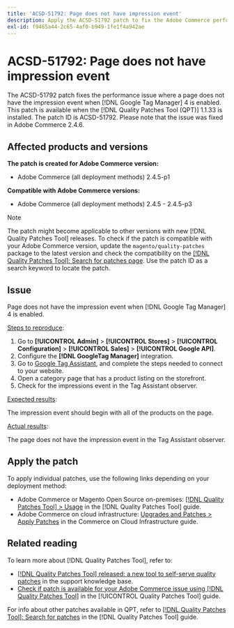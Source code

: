 ```yaml
---
title: 'ACSD-51792: Page does not have impression event'
description: Apply the ACSD-51792 patch to fix the Adobe Commerce performance issue where a page does not have the impression event when Google Tag Manager 4 is enabled.
exl-id: f9465a44-2c65-4af0-b949-1fe1f4a942ae
---
```

# ACSD-51792: Page does not have impression event

The ACSD-51792 patch fixes the performance issue where a page does not have the impression event when [!DNL Google Tag Manager] 4 is enabled. This patch is available when the [!DNL Quality Patches Tool (QPT)] 1.1.33 is installed. The patch ID is ACSD-51792. Please note that the issue was fixed in Adobe Commerce 2.4.6.

## Affected products and versions

**The patch is created for Adobe Commerce version:**

* Adobe Commerce (all deployment methods) 2.4.5-p1

**Compatible with Adobe Commerce versions:**

* Adobe Commerce (all deployment methods) 2.4.5 - 2.4.5-p3

>[!NOTE]
>
>The patch might become applicable to other versions with new [!DNL Quality Patches Tool] releases. To check if the patch is compatible with your Adobe Commerce version, update the `magento/quality-patches` package to the latest version and check the compatibility on the [[!DNL Quality Patches Tool]: Search for patches page](https://experienceleague.adobe.com/tools/commerce-quality-patches/index.html). Use the patch ID as a search keyword to locate the patch.

## Issue

Page does not have the impression event when [!DNL Google Tag Manager] 4 is enabled.

<u>Steps to reproduce</u>:

1. Go to **[!UICONTROL Admin]** > **[!UICONTROL Stores]** > **[!UICONTROL Configuration]** > **[!UICONTROL Sales]** > **[!UICONTROL Google API]**.
1. Configure the **[!DNL GoogleTag Manager]** integration.
1. Go to [Google Tag Assistant](https://tagassistant.google.com/), and complete the steps needed to connect to your website.
1. Open a category page that has a product listing on the storefront.
1. Check for the impressions event in the Tag Assistant observer.

<u>Expected results</u>:

The impression event should begin with all of the products on the page.

<u>Actual results</u>:

The page does not have the impression event in the Tag Assistant observer.

## Apply the patch

To apply individual patches, use the following links depending on your deployment method:

* Adobe Commerce or Magento Open Source on-premises: [[!DNL Quality Patches Tool] > Usage](/help/tools/quality-patches-tool/usage.md) in the [!DNL Quality Patches Tool] guide.
* Adobe Commerce on cloud infrastructure: [Upgrades and Patches > Apply Patches](https://experienceleague.adobe.com/docs/commerce-cloud-service/user-guide/develop/upgrade/apply-patches.html) in the Commerce on Cloud Infrastructure guide.

## Related reading

To learn more about [!DNL Quality Patches Tool], refer to:

* [[!DNL Quality Patches Tool] released: a new tool to self-serve quality patches](https://experienceleague.adobe.com/en/docs/commerce-operations/tools/quality-patches-tool/quality-patches-tool-to-self-serve-quality-patches) in the support knowledge base.
* [Check if patch is available for your Adobe Commerce issue using [!DNL Quality Patches Tool]](/help/tools/quality-patches-tool/patches-available-in-qpt/check-patch-for-magento-issue-with-magento-quality-patches.md) in the [!UICONTROL Quality Patches Tool] guide.


For info about other patches available in QPT, refer to [[!DNL Quality Patches Tool]: Search for patches](https://experienceleague.adobe.com/tools/commerce-quality-patches/index.html) in the [!DNL Quality Patches Tool] guide.
